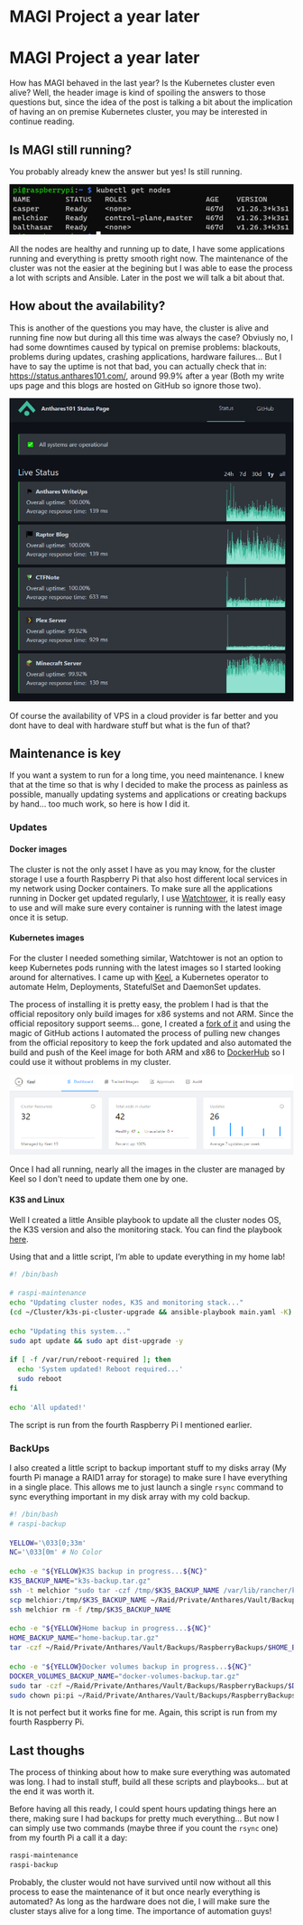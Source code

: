 # MAGI Project a year later


# MAGI Project a year later

How has MAGI behaved in the last year? Is the Kubernetes cluster even alive? Well, the header image is kind of spoiling the answers to those questions but, since the idea of the post is talking a bit about the implication of having an on premise Kubernetes cluster, you may be interested in continue reading.

## Is MAGI still running?

You probably already knew the answer but yes! Is still running.

<img src="images/cluster-nodes.png" alt="Image of the cluster node status">

All the nodes are healthy and running up to date, I have some applications running and everything is pretty smooth right now. The maintenance of the cluster was not the easier at the begining but I was able to ease the process a lot with scripts and Ansible. Later in the post we will talk a bit about that.

## How about the availability?

This is another of the questions you may have, the cluster is alive and running fine now but during all this time was always the case? Obviusly no, I had some downtimes caused by typical on premise problems: blackouts, problems during updates, crashing applications, hardware failures... But I have to say the uptime is not that bad, you can actually check that in: https://status.anthares101.com/, around 99.9% after a year (Both my write ups page and this blogs are hosted on GitHub so ignore those two).

<img src="images/uptime.png" alt="Image of the services uptime statistics during a year">

Of course the availability of VPS in a cloud provider is far better and you dont have to deal with hardware stuff but what is the fun of that?

## Maintenance is key

If you want a system to run for a long time, you need maintenance. I knew that at the time so that is why I decided to make the process as painless as possible, manually updating systems and applications or creating backups by hand... too much work, so here is how I did it.

### Updates

#### Docker images

The cluster is not the only asset I have as you may know, for the cluster storage I use a fourth Raspberry Pi that also host different local services in my network using Docker containers. To make sure all the applications running in Docker get updated regularly, I use [Watchtower](https://containrrr.dev/watchtower/), it is really easy to use and will make sure every container is running with the latest image once it is setup.

#### Kubernetes images

For the cluster I needed something similar, Watchtower is not an option to keep Kubernetes pods running with the latest images so I started looking around for alternatives. I came up with [Keel](https://keel.sh/), a Kubernetes operator to automate Helm, Deployments, StatefulSet and DaemonSet updates.

The process of installing it is pretty easy, the problem I had is that the official repository only build images for x86 systems and not ARM. Since the official repository support seems... gone, I created a [fork of it](https://github.com/anthares101/keel) and using the magic of GitHub actions I automated the process of pulling new changes from the official repository to keep the fork updated and also automated the build and push of the Keel image for both ARM and x86 to [DockerHub](https://hub.docker.com/r/anthares101/keel-arm) so I could use it without problems in my cluster.

<img src="images/keel.png" alt="Image of Keel application">

Once I had all running, nearly all the images in the cluster are managed by Keel so I don't need to update them one by one.

#### K3S and Linux

Well I created a little Ansible playbook to update all the cluster nodes OS, the K3S version and also the monitoring stack. You can find the playbook [here](https://github.com/anthares101/k3s-pi-cluster-upgrade).

Using that and a little script, I’m able to update everything in my home lab!

```bash
#! /bin/bash

# raspi-maintenance
echo "Updating cluster nodes, K3S and monitoring stack..."
(cd ~/Cluster/k3s-pi-cluster-upgrade && ansible-playbook main.yaml -K)

echo "Updating this system..."
sudo apt update && sudo apt dist-upgrade -y

if [ -f /var/run/reboot-required ]; then
  echo 'System updated! Reboot required...'
  sudo reboot
fi

echo 'All updated!'
```

The script is run from the fourth Raspberry Pi I mentioned earlier.

### BackUps

I also created a little script to backup important stuff to my disks array (My fourth Pi manage a RAID1 array for storage) to make sure I have everything in a single place. This allows me to just launch a single `rsync` command to sync everything important in my disk array with my cold backup.

```bash
#! /bin/bash
# raspi-backup

YELLOW='\033[0;33m'
NC='\033[0m' # No Color

echo -e "${YELLOW}K3S backup in progress...${NC}"
K3S_BACKUP_NAME="k3s-backup.tar.gz"
ssh -t melchior "sudo tar -czf /tmp/$K3S_BACKUP_NAME /var/lib/rancher/k3s/server && sudo chown pi:pi /tmp/$K3S_BACKUP_NAME"
scp melchior:/tmp/$K3S_BACKUP_NAME ~/Raid/Private/Anthares/Vault/Backups/RaspberryBackups/$K3S_BACKUP_NAME
ssh melchior rm -f /tmp/$K3S_BACKUP_NAME

echo -e "${YELLOW}Home backup in progress...${NC}"
HOME_BACKUP_NAME="home-backup.tar.gz"
tar -czf ~/Raid/Private/Anthares/Vault/Backups/RaspberryBackups/$HOME_BACKUP_NAME ~/.ssh ~/.kube ~/Raspi-opt ~/Cluster ~/Docker

echo -e "${YELLOW}Docker volumes backup in progress...${NC}"
DOCKER_VOLUMES_BACKUP_NAME="docker-volumes-backup.tar.gz"
sudo tar -czf ~/Raid/Private/Anthares/Vault/Backups/RaspberryBackups/$DOCKER_VOLUMES_BACKUP_NAME /var/lib/docker/volumes/
sudo chown pi:pi ~/Raid/Private/Anthares/Vault/Backups/RaspberryBackups/$DOCKER_VOLUMES_BACKUP_NAME
```

It is not perfect but it works fine for me. Again, this script is run from my fourth Raspberry Pi.

## Last thoughs

The process of thinking about how to make sure everything was automated was long. I had to install stuff, build all these scripts and playbooks... but at the end it was worth it. 

Before having all this ready, I could spent hours updating things here an there, making sure I had backups for pretty much everything... But now I can simply use two commands (maybe three if you count the `rsync` one) from my fourth Pi a call it a day:

```bash
raspi-maintenance
raspi-backup
```

Probably, the cluster would not have survived until now without all this process to ease the maintenance of it but once nearly everything is automated? As long as the hardware does not die, I will make sure the cluster stays alive for a long time. The importance of automation guys!

